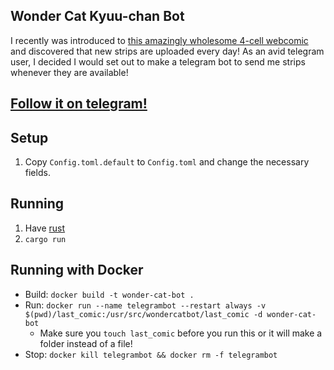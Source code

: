 ## Wonder Cat Kyuu-chan Bot

I recently was introduced to [this amazingly wholesome 4-cell webcomic](http://helveticascans.com/r/read/wonder-cat-kyuu-chan/) and discovered that new strips are uploaded every day! As an avid telegram user, I decided I would set out to make a telegram bot to send me strips whenever they are available!

## [Follow it on telegram!](https://t.me/wondercatkyuu)

## Setup

1. Copy `Config.toml.default` to `Config.toml` and change the necessary fields.

## Running

1. Have [rust](https://www.rust-lang.org)
2. `cargo run`

## Running with Docker

* Build: `docker build -t wonder-cat-bot .`
* Run: `docker run --name telegrambot --restart always -v $(pwd)/last_comic:/usr/src/wondercatbot/last_comic -d wonder-cat-bot`
    * Make sure you `touch last_comic` before you run this or it will make a folder instead of a file!
* Stop: `docker kill telegrambot && docker rm -f telegrambot`

